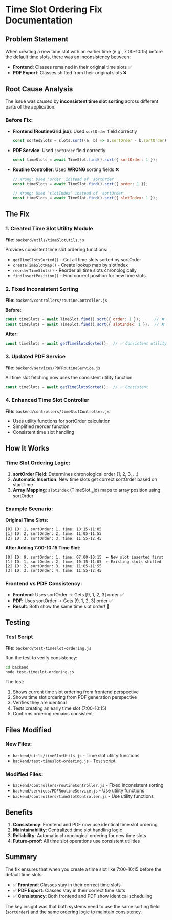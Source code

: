 # Time Slot Ordering Fix Documentation

## Problem Statement

When creating a new time slot with an earlier time (e.g., 7:00-10:15) before the default time slots, there was an inconsistency between:
- **Frontend**: Classes remained in their original time slots ✅
- **PDF Export**: Classes shifted from their original slots ❌

## Root Cause Analysis

The issue was caused by **inconsistent time slot sorting** across different parts of the application:

### Before Fix:
- **Frontend (RoutineGrid.jsx)**: Used `sortOrder` field correctly
  ```javascript
  const sortedSlots = slots.sort((a, b) => a.sortOrder - b.sortOrder);
  ```

- **PDF Service**: Used `sortOrder` field correctly  
  ```javascript
  const timeSlots = await TimeSlot.find().sort({ sortOrder: 1 });
  ```

- **Routine Controller**: Used **WRONG** sorting fields ❌
  ```javascript
  // Wrong: Used 'order' instead of 'sortOrder'
  const timeSlots = await TimeSlot.find().sort({ order: 1 });
  
  // Wrong: Used 'slotIndex' instead of 'sortOrder'  
  const timeSlots = await TimeSlot.find().sort({ slotIndex: 1 });
  ```

## The Fix

### 1. Created Time Slot Utility Module
**File**: `backend/utils/timeSlotUtils.js`

Provides consistent time slot ordering functions:
- `getTimeSlotsSorted()` - Get all time slots sorted by sortOrder
- `createTimeSlotMap()` - Create lookup map by slotIndex
- `reorderTimeSlots()` - Reorder all time slots chronologically
- `findInsertPosition()` - Find correct position for new time slots

### 2. Fixed Inconsistent Sorting
**File**: `backend/controllers/routineController.js`

**Before:**
```javascript
const timeSlots = await TimeSlot.find().sort({ order: 1 });      // ❌ Wrong field
const timeSlots = await TimeSlot.find().sort({ slotIndex: 1 });  // ❌ Wrong field
```

**After:**
```javascript
const timeSlots = await getTimeSlotsSorted();  // ✅ Consistent utility
```

### 3. Updated PDF Service
**File**: `backend/services/PDFRoutineService.js`

All time slot fetching now uses the consistent utility function:
```javascript
const timeSlots = await getTimeSlotsSorted();  // ✅ Consistent
```

### 4. Enhanced Time Slot Controller
**File**: `backend/controllers/timeSlotController.js`

- Uses utility functions for sortOrder calculation
- Simplified reorder function
- Consistent time slot handling

## How It Works

### Time Slot Ordering Logic:
1. **sortOrder Field**: Determines chronological order (1, 2, 3, ...)
2. **Automatic Insertion**: New time slots get correct sortOrder based on startTime
3. **Array Mapping**: `slotIndex` (TimeSlot._id) maps to array position using sortOrder

### Example Scenario:
**Original Time Slots:**
```
[0] ID: 1, sortOrder: 1, time: 10:15-11:05
[1] ID: 2, sortOrder: 2, time: 11:05-11:55
[2] ID: 3, sortOrder: 3, time: 11:55-12:45
```

**After Adding 7:00-10:15 Time Slot:**
```
[0] ID: 9, sortOrder: 1, time: 07:00-10:15  ← New slot inserted first
[1] ID: 1, sortOrder: 2, time: 10:15-11:05  ← Existing slots shifted
[2] ID: 2, sortOrder: 3, time: 11:05-11:55
[3] ID: 3, sortOrder: 4, time: 11:55-12:45
```

### Frontend vs PDF Consistency:
- **Frontend**: Uses sortOrder → Gets [9, 1, 2, 3] order ✅
- **PDF**: Uses sortOrder → Gets [9, 1, 2, 3] order ✅
- **Result**: Both show the same time slot order! 🎉

## Testing

### Test Script
**File**: `backend/test-timeslot-ordering.js`

Run the test to verify consistency:
```bash
cd backend
node test-timeslot-ordering.js
```

The test:
1. Shows current time slot ordering from frontend perspective
2. Shows time slot ordering from PDF generation perspective  
3. Verifies they are identical
4. Tests creating an early time slot (7:00-10:15)
5. Confirms ordering remains consistent

## Files Modified

### New Files:
- `backend/utils/timeSlotUtils.js` - Time slot utility functions
- `backend/test-timeslot-ordering.js` - Test script

### Modified Files:
- `backend/controllers/routineController.js` - Fixed inconsistent sorting
- `backend/services/PDFRoutineService.js` - Use utility functions
- `backend/controllers/timeSlotController.js` - Use utility functions

## Benefits

1. **Consistency**: Frontend and PDF now use identical time slot ordering
2. **Maintainability**: Centralized time slot handling logic
3. **Reliability**: Automatic chronological ordering for new time slots
4. **Future-proof**: All time slot operations use consistent utilities

## Summary

The fix ensures that when you create a time slot like 7:00-10:15 before the default time slots:
- ✅ **Frontend**: Classes stay in their correct time slots  
- ✅ **PDF Export**: Classes stay in their correct time slots
- ✅ **Consistency**: Both frontend and PDF show identical scheduling

The key insight was that both systems need to use the same sorting field (`sortOrder`) and the same ordering logic to maintain consistency.
